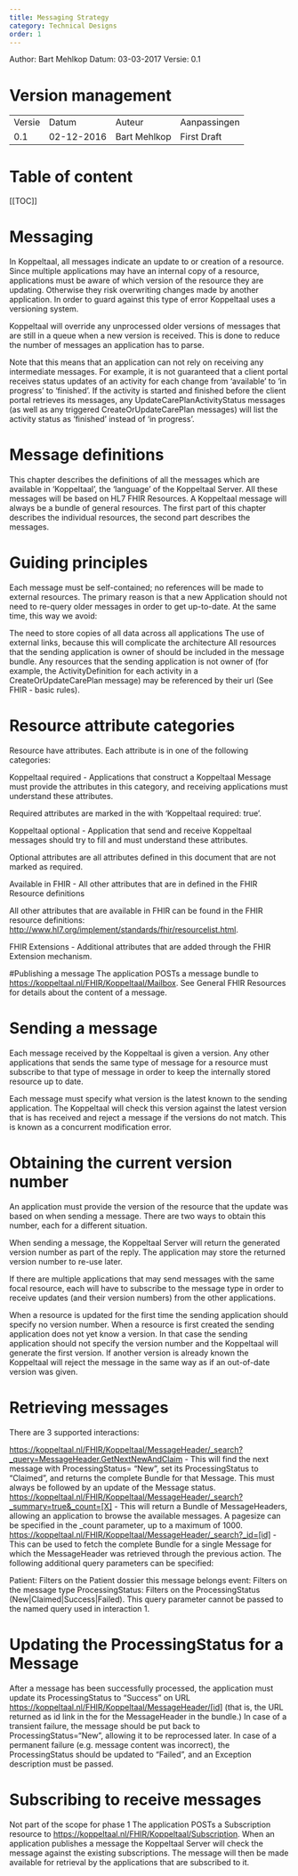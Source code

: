 ```yaml
---
title: Messaging Strategy
category: Technical Designs
order: 1
---
```


Author: Bart Mehlkop
Datum: 03-03-2017
Versie: 0.1

# Version management

<table>
<tr>
<td>Versie</td>
<td>Datum</td>
<td>Auteur</td>
<td>Aanpassingen</td>
</tr>
<tr>
<td>0.1</td>
<td>02-12-2016</td>
<td>Bart Mehlkop</td>
<td>First Draft</td>
</tr>

</table>

# Table of content

[[TOC]]

# Messaging
In Koppeltaal, all messages indicate an update to or creation of a resource. Since multiple applications may have an internal copy of a resource, applications must be aware of which version of the resource they are updating. Otherwise they risk overwriting changes made by another application. In order to guard against this type of error Koppeltaal uses a versioning system.

Koppeltaal will override any unprocessed older versions of messages that are still in a queue when a new version is received. This is done to reduce the number of messages an application has to parse.

Note that this means that an application can not rely on receiving any intermediate messages. For example, it is not guaranteed that a client portal receives status updates of an activity for each change from ‘available’ to ‘in progress’ to ‘finished’. If the activity is started and finished before the client portal retrieves its messages, any UpdateCarePlanActivityStatus messages (as well as any triggered CreateOrUpdateCarePlan messages) will list the activity status as ‘finished’ instead of ‘in progress’.

# Message definitions
This chapter describes the definitions of all the messages which are available in ‘Koppeltaal’, the ‘language’ of the Koppeltaal Server. All these messages will be based on HL7 FHIR Resources. A Koppeltaal message will always be a bundle of general resources. The first part of this chapter describes the individual resources, the second part describes the messages.


# Guiding principles
Each message must be self-contained; no references will be made to external resources. The primary reason is that a new Application should not need to re-query older messages in order to get up-to-date. At the same time, this way we avoid:

The need to store copies of all data across all applications
The use of external links, because this will complicate the architecture
All resources that the sending application is owner of should be included in the message bundle. Any resources that the sending application is not owner of (for example, the ActivityDefinition for each activity in a CreateOrUpdateCarePlan message) may be referenced by their url (See FHIR - basic rules).


# Resource attribute categories
Resource have attributes. Each attribute is in one of the following categories:

Koppeltaal required - Applications that construct a Koppeltaal Message must provide the attributes in this category, and receiving applications must understand these attributes.

Required attributes are marked in the with ‘Koppeltaal required: true’.

Koppeltaal optional - Application that send and receive Koppeltaal messages should try to fill and must understand these attributes.

Optional attributes are all attributes defined in this document that are not marked as required.

Available in FHIR - All other attributes that are in defined in the FHIR Resource definitions

All other attributes that are available in FHIR can be found in the FHIR resource definitions: http://www.hl7.org/implement/standards/fhir/resourcelist.html.

FHIR Extensions - Additional attributes that are added through the FHIR Extension mechanism.



#Publishing a message
The application POSTs a message bundle to https://koppeltaal.nl/FHIR/Koppeltaal/Mailbox.
See General FHIR Resources for details about the content of a message.

# Sending a message
Each message received by the Koppeltaal is given a version. Any other applications that sends the same type of message for a resource must subscribe to that type of message in order to keep the internally stored resource up to date.

Each message must specify what version is the latest known to the sending application. The Koppeltaal will check this version against the latest version that is has received and reject a message if the versions do not match. This is known as a concurrent modification error.


# Obtaining the current version number
An application must provide the version of the resource that the update was based on when sending a message. There are two ways to obtain this number, each for a different situation.

When sending a message, the Koppeltaal Server will return the generated version number as part of the reply. The application may store the returned version number to re-use later.

If there are multiple applications that may send messages with the same focal resource, each will have to subscribe to the message type in order to receive updates (and their version numbers) from the other applications.

When a resource is updated for the first time the sending application should specify no version number. When a resource is first created the sending application does not yet know a version. In that case the sending application should not specify the version number and the Koppeltaal will generate the first version. If another version is already known the Koppeltaal will reject the message in the same way as if an out-of-date version was given.



# Retrieving messages
There are 3 supported interactions:

https://koppeltaal.nl/FHIR/Koppeltaal/MessageHeader/_search?_query=MessageHeader.GetNextNewAndClaim - This will find the next message with ProcessingStatus= “New”, set its ProcessingStatus to “Claimed”, and returns the complete Bundle for that Message. This must always be followed by an update of the Message status.
https://koppeltaal.nl/FHIR/Koppeltaal/MessageHeader/_search?_summary=true&_count=[X] - This will return a Bundle of MessageHeaders, allowing an application to browse the available messages. A pagesize can be specified in the _count parameter, up to a maximum of 1000.
https://koppeltaal.nl/FHIR/Koppeltaal/MessageHeader/_search?_id=[id] - This can be used to fetch the complete Bundle for a single Message for which the MessageHeader was retrieved through the previous action.
The following additional query parameters can be specified:

Patient: Filters on the Patient dossier this message belongs
event: Filters on the message type
ProcessingStatus: Filters on the ProcessingStatus (New|Claimed|Success|Failed). This query parameter cannot be passed to the named query used in interaction 1.

# Updating the ProcessingStatus for a Message
After a message has been successfully processed, the application must update its ProcessingStatus to “Success” on URL https://koppeltaal.nl/FHIR/Koppeltaal/MessageHeader/[id] (that is, the URL returned as id link in the for the MessageHeader in the bundle.) In case of a transient failure, the message should be put back to ProcessingStatus=“New”, allowing it to be reprocessed later. In case of a permanent failure (e.g. message content was incorrect), the ProcessingStatus should be updated to “Failed”, and an Exception description must be passed.

# Subscribing to receive messages
Not part of the scope for phase 1
The application POSTs a Subscription resource to https://koppeltaal.nl/FHIR/Koppeltaal/Subscription.
When an application publishes a message the Koppeltaal Server will check the message against the existing subscriptions. The message will then be made available for retrieval by the applications that are subscribed to it.
